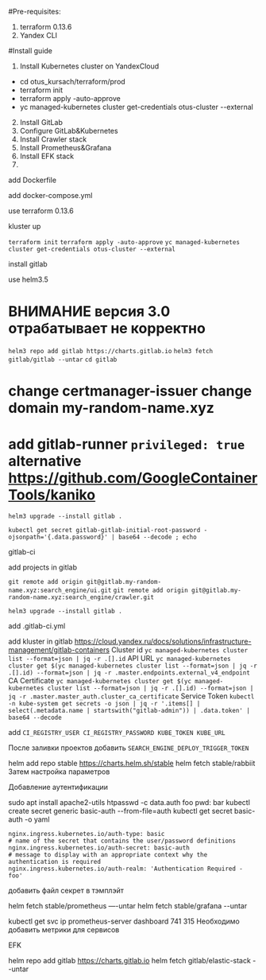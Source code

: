 #Pre-requisites:
1. terraform 0.13.6
2. Yandex CLI

#Install guide
1. Install Kubernetes cluster on YandexCloud
  - cd otus_kursach/terraform/prod
  - terraform init
  - terraform apply -auto-approve
  - yc managed-kubernetes cluster get-credentials otus-cluster --external

2. Install GitLab
3. Configure GitLab&Kubernetes
4. Install Crawler stack
5. Install Prometheus&Grafana
6. Install EFK stack
7. 

add Dockerfile

add docker-compose.yml

use terraform 0.13.6

kluster up

`terraform init`
`terraform apply -auto-approve`
`yc managed-kubernetes cluster get-credentials otus-cluster --external`

install gitlab

use helm3.5
# ВНИМАНИЕ версия 3.0 отрабатывает не корректно

`helm3 repo add gitlab https://charts.gitlab.io`
`helm3 fetch gitlab/gitlab --untar`
`cd gitlab`

change certmanager-issuer
change domain my-random-name.xyz
========
add gitlab-runner `privileged: true`
alternative https://github.com/GoogleContainerTools/kaniko
========
`helm3 upgrade --install gitlab .`

`kubectl get secret gitlab-gitlab-initial-root-password -ojsonpath='{.data.password}' | base64 --decode ; echo`

gitlab-ci

add projects in gitlab

`git remote add origin git@gitlab.my-random-name.xyz:search_engine/ui.git`
`git remote add origin git@gitlab.my-random-name.xyz:search_engine/crawler.git`

`helm3 upgrade --install gitlab .`

add .gitlab-ci.yml

add kluster in gitlab
https://cloud.yandex.ru/docs/solutions/infrastructure-management/gitlab-containers
Cluster id
`yc managed-kubernetes cluster list --format=json | jq -r .[].id`
API URL
`yc managed-kubernetes cluster get $(yc managed-kubernetes cluster list --format=json | jq -r .[].id) --format=json | jq -r .master.endpoints.external_v4_endpoint`
CA Certificate
`yc managed-kubernetes cluster get $(yc managed-kubernetes cluster list --format=json | jq -r .[].id) --format=json | jq -r .master.master_auth.cluster_ca_certificate`
Service Token
`kubectl -n kube-system get secrets -o json | jq -r '.items[] | select(.metadata.name | startswith("gitlab-admin")) | .data.token' | base64 --decode`

add `CI_REGISTRY_USER CI_REGISTRY_PASSWORD KUBE_TOKEN KUBE_URL`

После заливки проектов добавить `SEARCH_ENGINE_DEPLOY_TRIGGER_TOKEN`

helm add repo stable https://charts.helm.sh/stable
helm fetch stable/rabbiit
Затем настройка параметров

Добавление аутентификации

sudo apt install apache2-utils
htpasswd -c data.auth foo
pwd: bar
kubectl create secret generic basic-auth --from-file=auth
kubectl get secret basic-auth -o yaml

    nginx.ingress.kubernetes.io/auth-type: basic
    # name of the secret that contains the user/password definitions
    nginx.ingress.kubernetes.io/auth-secret: basic-auth
    # message to display with an appropriate context why the authentication is required
    nginx.ingress.kubernetes.io/auth-realm: 'Authentication Required - foo'

добавить файл секрет в тэмплэйт

helm fetch stable/prometheus —-untar 
helm fetch stable/grafana --untar

kubectl get svc
ip prometheus-server
dashboard 741 315
Необходимо добавить метрики для сервисов

EFK

helm repo add gitlab  https://charts.gitlab.io 
helm fetch gitlab/elastic-stack --untar
